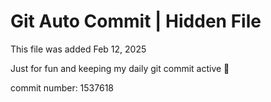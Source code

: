 # Git Auto Commit | Hidden File

This file was added Feb 12, 2025

Just for fun and keeping my daily git commit active 🤪

commit number: 1537618

